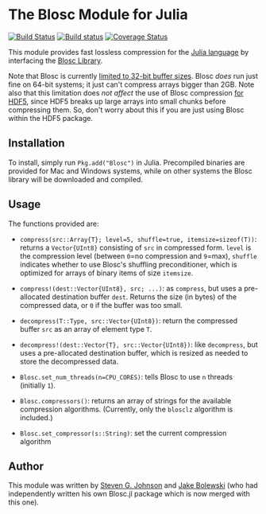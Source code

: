 # The Blosc Module for Julia
[![Build Status](https://travis-ci.org/stevengj/Blosc.jl.svg)](https://travis-ci.org/stevengj/Blosc.jl) [![Build status](https://ci.appveyor.com/api/projects/status/xecc7ef70usxy4d5?svg=true)](https://ci.appveyor.com/project/StevenGJohnson/blosc-jl) [![Coverage Status](https://coveralls.io/repos/stevengj/Blosc.jl/badge.png)](https://coveralls.io/r/stevengj/Blosc.jl)

This module provides fast lossless compression for the [Julia
language](http://julialang.org/) by interfacing the [Blosc
Library](http://www.blosc.org/).

Note that Blosc is currently [limited to 32-bit buffer
sizes](https://github.com/Blosc/c-blosc/issues/67).  Blosc *does* run
just fine on 64-bit systems; it just can't compress arrays bigger than
2GB.  Note also that this limitation does *not affect* the use of Blosc
compression [for HDF5](https://github.com/timholy/HDF5.jl), since HDF5
breaks up large arrays into small chunks before compressing them.  So,
don't worry about this if you are just using Blosc within the HDF5 package.

## Installation

To install, simply run `Pkg.add("Blosc")` in Julia.  Precompiled
binaries are provided for Mac and Windows systems, while on other
systems the Blosc library will be downloaded and compiled.

## Usage

The functions provided are:

* `compress(src::Array{T}; level=5, shuffle=true, itemsize=sizeof(T))`: returns a `Vector{UInt8}` consisting of `src` in compressed form.  `level` is the compression level (between `0`=no compression and `9`=max), `shuffle` indicates whether to use Blosc's shuffling preconditioner, which is optimized for arrays of binary items of size `itemsize`.

* `compress!(dest::Vector{UInt8}, src; ...)`: as `compress`, but uses a pre-allocated destination buffer `dest`.  Returns the size (in bytes) of the compressed data, or `0` if the buffer was too small.

* `decompress(T::Type, src::Vector{UInt8})`: return the compressed buffer `src` as an array of element type `T`.

* `decompress!(dest::Vector{T}, src::Vector{UInt8})`: like `decompress`, but uses a pre-allocated destination buffer, which is resized as needed to store the decompressed data.

* `Blosc.set_num_threads(n=CPU_CORES)`: tells Blosc to use `n` threads (initially `1`).

* `Blosc.compressors()`: returns an array of strings for the available compression algorithms.  (Currently, only the `blosclz` algorithm is included.)

* `Blosc.set_compressor(s::String)`: set the current compression algorithm

## Author

This module was written by [Steven
G. Johnson](http://math.mit.edu/~stevenj/) and [Jake
Bolewski](https://github.com/jakebolewski/) (who had independently
written his own Blosc.jl package which is now merged with this one).
